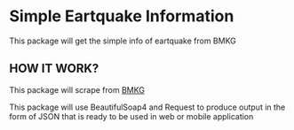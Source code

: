 # Simple Eartquake Information
This package will get the simple info of eartquake from BMKG

## HOW IT WORK?
This package will scrape from [BMKG](https://bmkg.go.id)

This package will use BeautifulSoap4 and Request to produce output in the form of JSON that is ready to be used in web or mobile application
